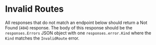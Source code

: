 # Invalid Routes

All responses that do not match an endpoint below should return a Not Found
(`404`) response. The body of this response should be the `responses.Errors`
JSON object with one `responses.error.Kind` where the `Kind` matches the
`InvalidRoute` error.
